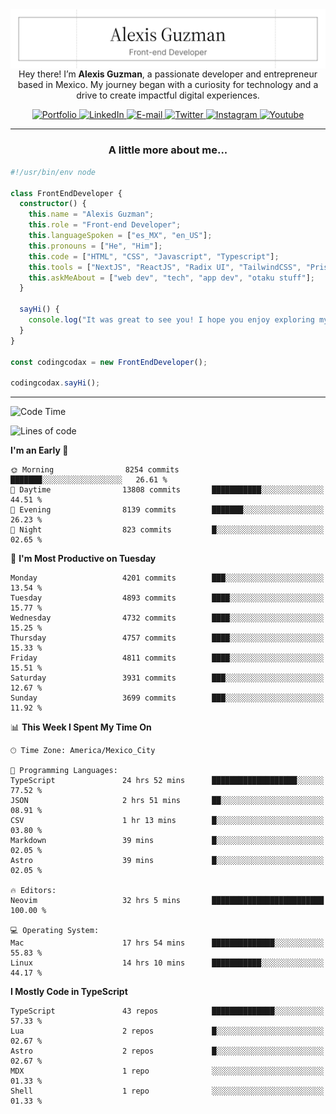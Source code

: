 <img align='right' src="./Banner.png" width="" />
<p align='center'>Hey there! I’m <strong>Alexis Guzman</strong>, a passionate developer and entrepreneur based in Mexico. My journey began with a curiosity for technology and a drive to create impactful digital experiences.</p>

<div align='center'>
  <a href='https://www.codingcodax.dev' target='_blank'>
    <img alt='Portfolio' src='https://img.shields.io/badge/Portfolio-black?logo=vercel&style=flat-square'>
  </a>
  <a href='https://linkedin.com/in/codingcodax' target='_blank'>
    <img alt='LinkedIn' src='https://img.shields.io/badge/LinkedIn-black?logo=LinkedIn&style=flat-square'>
  </a>
  <a href='mailto:hello@codingcodax.com' target='_blank'>
    <img alt='E-mail' src='https://img.shields.io/badge/Email-black?logo=Gmail&style=flat-square'>
  </a>
  <a href='https://x.com/codingcodax' target='_blank'>
    <img alt='Twitter' src='https://img.shields.io/badge/X-black?logo=X&style=flat-square'>
  </a>
  <a href='https://www.instagram.com/codingcodax' target='_blank'>
    <img alt='Instagram' src='https://img.shields.io/badge/Instagram-black?logo=Instagram&style=flat-square'>
  </a>
  <a href='https://www.youtube.com/@codingcodax' target='_blank'>
    <img alt='Youtube' src='https://img.shields.io/badge/YouTube-black?logo=Youtube&style=flat-square'>
  </a>
</div>


---

<h3 align='center'>A little more about me...</h3>

```typescript
#!/usr/bin/env node

class FrontEndDeveloper {
  constructor() {
    this.name = "Alexis Guzman";
    this.role = "Front-end Developer";
    this.languageSpoken = ["es_MX", "en_US"];
    this.pronouns = ["He", "Him"];
    this.code = ["HTML", "CSS", "Javascript", "Typescript"];
    this.tools = ["NextJS", "ReactJS", "Radix UI", "TailwindCSS", "Prisma", "Shadcn UI"];
    this.askMeAbout = ["web dev", "tech", "app dev", "otaku stuff"];
  }

  sayHi() {
    console.log("It was great to see you! I hope you enjoy exploring my work.");
  }
}

const codingcodax = new FrontEndDeveloper();

codingcodax.sayHi();
```

---

<!--START_SECTION:waka-->
![Code Time](http://img.shields.io/badge/Code%20Time-3%2C283%20hrs%2042%20mins-blue)

![Lines of code](https://img.shields.io/badge/From%20Hello%20World%20I%27ve%20Written-9.5%20million%20lines%20of%20code-blue)

**I'm an Early 🐤** 

```text
🌞 Morning                8254 commits        ███████░░░░░░░░░░░░░░░░░░   26.61 % 
🌆 Daytime                13808 commits       ███████████░░░░░░░░░░░░░░   44.51 % 
🌃 Evening                8139 commits        ███████░░░░░░░░░░░░░░░░░░   26.23 % 
🌙 Night                  823 commits         █░░░░░░░░░░░░░░░░░░░░░░░░   02.65 % 
```
📅 **I'm Most Productive on Tuesday** 

```text
Monday                   4201 commits        ███░░░░░░░░░░░░░░░░░░░░░░   13.54 % 
Tuesday                  4893 commits        ████░░░░░░░░░░░░░░░░░░░░░   15.77 % 
Wednesday                4732 commits        ████░░░░░░░░░░░░░░░░░░░░░   15.25 % 
Thursday                 4757 commits        ████░░░░░░░░░░░░░░░░░░░░░   15.33 % 
Friday                   4811 commits        ████░░░░░░░░░░░░░░░░░░░░░   15.51 % 
Saturday                 3931 commits        ███░░░░░░░░░░░░░░░░░░░░░░   12.67 % 
Sunday                   3699 commits        ███░░░░░░░░░░░░░░░░░░░░░░   11.92 % 
```


📊 **This Week I Spent My Time On** 

```text
🕑︎ Time Zone: America/Mexico_City

💬 Programming Languages: 
TypeScript               24 hrs 52 mins      ███████████████████░░░░░░   77.52 % 
JSON                     2 hrs 51 mins       ██░░░░░░░░░░░░░░░░░░░░░░░   08.91 % 
CSV                      1 hr 13 mins        █░░░░░░░░░░░░░░░░░░░░░░░░   03.80 % 
Markdown                 39 mins             █░░░░░░░░░░░░░░░░░░░░░░░░   02.05 % 
Astro                    39 mins             █░░░░░░░░░░░░░░░░░░░░░░░░   02.05 % 

🔥 Editors: 
Neovim                   32 hrs 5 mins       █████████████████████████   100.00 % 

💻 Operating System: 
Mac                      17 hrs 54 mins      ██████████████░░░░░░░░░░░   55.83 % 
Linux                    14 hrs 10 mins      ███████████░░░░░░░░░░░░░░   44.17 % 
```

**I Mostly Code in TypeScript** 

```text
TypeScript               43 repos            ██████████████░░░░░░░░░░░   57.33 % 
Lua                      2 repos             █░░░░░░░░░░░░░░░░░░░░░░░░   02.67 % 
Astro                    2 repos             █░░░░░░░░░░░░░░░░░░░░░░░░   02.67 % 
MDX                      1 repo              ░░░░░░░░░░░░░░░░░░░░░░░░░   01.33 % 
Shell                    1 repo              ░░░░░░░░░░░░░░░░░░░░░░░░░   01.33 % 
```




<!--END_SECTION:waka-->
